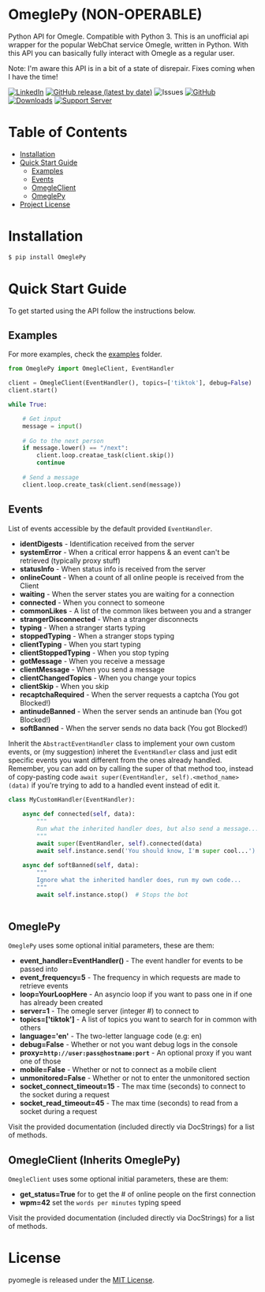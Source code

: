 OmeglePy (NON-OPERABLE)
==================
Python API for Omegle. Compatible with Python 3. This is an unofficial api wrapper for the popular WebChat service Omegle, written in Python. With this API you can basically fully interact with Omegle as a regular user.

Note: I'm aware this API is in a bit of a state of disrepair. Fixes coming when I have the time!

 [![LinkedIn](https://img.shields.io/badge/LinkedIn-0077B5?style=for-the-badge&logo=linkedin&logoColor=white&style=flat-square)](https://www.linkedin.com/in/isaac-kogan-5a45b9193/ ) [![GitHub release (latest by date)](https://img.shields.io/github/v/release/isaackogan/OmeglePy)](https://github.com/isaackogan/OmeglePy/releases) ![Issues](https://img.shields.io/github/issues/isaackogan/OmeglePy) [![GitHub](https://img.shields.io/github/license/isaackogan/OmeglePy)](https://github.com/isaackogan/OmeglePy/blob/master/LICENSE) [![Downloads](https://pepy.tech/badge/omeglepy)](https://pepy.tech/project/omeglepy) [![Support Server](https://img.shields.io/discord/655522419460669481.svg?color=7289da&logo=discord&style=flat-square)](https://discord.gg/kaX9H65VhG)
 
# Table of Contents
- [Installation](#installation)
- [Quick Start Guide](#quick-start-guide)
    - [Examples](#examples)
    - [Events](#events)
    - [OmegleClient](#omegleclient-inherits-omeglepy)
    - [OmeglePy](#omeglepy-1)
- [Project License](#license)

# Installation

```sh
$ pip install OmeglePy
```

# Quick Start Guide

To get started using the API follow the instructions below.

## Examples

For more examples, check the [examples](examples) folder.

``` python
from OmeglePy import OmegleClient, EventHandler

client = OmegleClient(EventHandler(), topics=['tiktok'], debug=False)
client.start()

while True:

    # Get input
    message = input()
    
    # Go to the next person
    if message.lower() == "/next":
        client.loop.creatae_task(client.skip())
        continue
    
    # Send a message
    client.loop.create_task(client.send(message))
```

## Events

List of events accessible by the default provided ``EventHandler``. 

* **identDigests** - Identification received from the server
* **systemError** - When a critical error happens & an event can't be retrieved (typically proxy stuff)
* **statusInfo** - When status info is received from the server
* **onlineCount** - When a count of all online people is received from the Client
* **waiting** - When the server states you are waiting for a connection
* **connected** - When you connect to someone
* **commonLikes** - A list of the common likes between you and a stranger
* **strangerDisconnected** - When a stranger disconnects
* **typing** - When a stranger starts typing
* **stoppedTyping** - When a stranger stops typing
* **clientTyping** - When you start typing
* **clientStoppedTyping** - When you stop typing
* **gotMessage** - When you receive a message
* **clientMessage** - When you send a message
* **clientChangedTopics** - When you change your topics
* **clientSkip** - When you skip
* **recaptchaRequired** - When the server requests a captcha (You got Blocked!)
* **antinudeBanned** - When the server sends an antinude ban (You got Blocked!)
* **softBanned** - When the server sends no data back (You got Blocked!)

Inherit the ``AbstractEventHandler`` class to implement your own custom events, or (my suggestion) inheret the ``EventHandler`` class and just edit specific events you want different from the ones already handled. Remember, you can add on by calling the super of that method too, instead of copy-pasting code ``await super(EventHandler, self).<method_name>(data)`` if you're trying to add to a handled event instead of edit it.

``` python
class MyCustomHandler(EventHandler):
    
    async def connected(self, data):
        """
        Run what the inherited handler does, but also send a message...
        """
        await super(EventHandler, self).connected(data)
        await self.instance.send('You should know, I'm super cool...')
    
    async def softBanned(self, data):
        """
        Ignore what the inherited handler does, run my own code...
        """
        await self.instance.stop()  # Stops the bot
    
```

## OmeglePy

``OmeglePy`` uses some optional initial parameters, these are them:

* **event_handler=EventHandler()** - The event handler for events to be passed into
* **event_frequency=5** - The frequency in which requests are made to retrieve events
* **loop=YourLoopHere** - An asyncio loop if you want to pass one in if one has already been created
* **server=1** - The omegle server (integer #) to connect to
* **topics=['tiktok']** - A list of topics you want to search for in common with others
* **language='en'** - The two-letter language code (e.g: en)
* **debug=False** - Whether or not you want debug logs in the console
* **proxy=``http://user:pass@hostname:port``** - An optional proxy if you want one of those
* **mobile=False** - Whether or not to connect as a mobile client
* **unmonitored=False** - Whether or not to enter the unmonitored section
* **socket_connect_timeout=15** - The max time (seconds) to connect to the socket during a request
* **socket_read_timeout=45** - The max time (seconds) to read from a socket during a request

Visit the provided documentation (included directly via DocStrings) for a list of methods.

## OmegleClient (Inherits OmeglePy)

``OmegleClient`` uses some optional initial parameters, these are them:

* **get_status=True** for to get the # of online people on the first connection
* **wpm=42** set the ``words per minutes`` typing speed

Visit the provided documentation (included directly via DocStrings) for a list of methods.

# License
pyomegle is released under the [MIT License](LICENSE).
